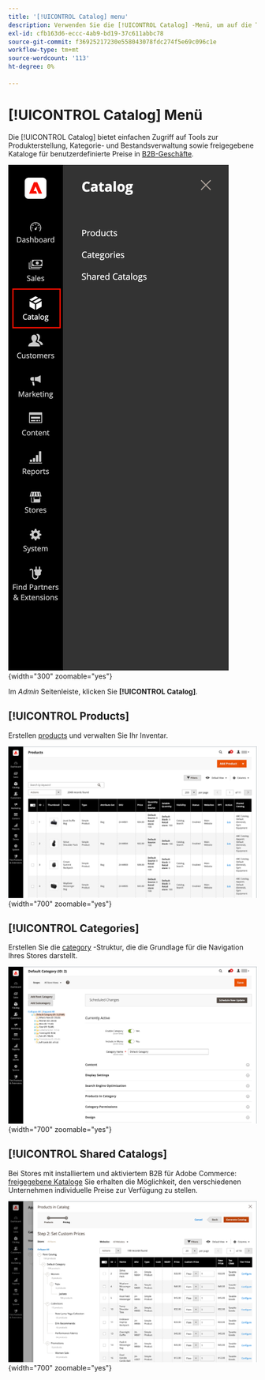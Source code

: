```yaml
---
title: '[!UICONTROL Catalog] menu'
description: Verwenden Sie die [!UICONTROL Catalog] -Menü, um auf die Tools zur Produkterstellung, Kategorie und Lagerbestandsverwaltung zuzugreifen.
exl-id: cfb163d6-eccc-4ab9-bd19-37c611abbc78
source-git-commit: f36925217230e558043078fdc274f5e69c096c1e
workflow-type: tm+mt
source-wordcount: '113'
ht-degree: 0%

---
```


# [!UICONTROL Catalog] Menü

Die [!UICONTROL Catalog] bietet einfachen Zugriff auf Tools zur Produkterstellung, Kategorie- und Bestandsverwaltung sowie freigegebene Kataloge für benutzerdefinierte Preise in [B2B-Geschäfte](https://experienceleague.adobe.com/docs/commerce-admin/b2b/introduction.html).

![Katalogmenü](./assets/admin-menu-catalog.png){width="300" zoomable="yes"}

Im _Admin_ Seitenleiste, klicken Sie **[!UICONTROL Catalog]**.

## [!UICONTROL Products]

Erstellen [products](products-list.md) und verwalten Sie Ihr Inventar.

![Produktraster](./assets/products-grid.png){width="700" zoomable="yes"}

## [!UICONTROL Categories]

Erstellen Sie die [category](categories.md) -Struktur, die die Grundlage für die Navigation Ihres Stores darstellt.

![Kategoriearbeitsbereich](./assets/category-workspace.png){width="700" zoomable="yes"}

## [!UICONTROL Shared Catalogs]

Bei Stores mit installiertem und aktiviertem B2B für Adobe Commerce: [freigegebene Kataloge](https://experienceleague.adobe.com/docs/commerce-admin/b2b/shared-catalogs/catalog-shared.html) Sie erhalten die Möglichkeit, den verschiedenen Unternehmen individuelle Preise zur Verfügung zu stellen.

![Gemeinsame Katalogprodukte](./assets/shared-catalog-setup.png){width="700" zoomable="yes"}
